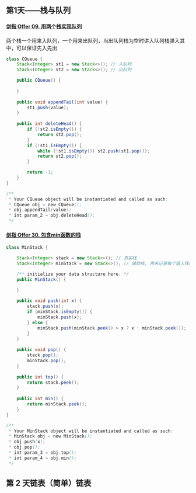   

## 第1天——栈与队列

#### [剑指 Offer 09. 用两个栈实现队列](https://leetcode.cn/problems/yong-liang-ge-zhan-shi-xian-dui-lie-lcof/)

两个栈一个用来入队列，一个用来出队列，当出队列栈为空时讲入队列栈弹入其中，可以保证先入先出

``` java
class CQueue {
    Stack<Integer> st1 = new Stack<>(); // 入队列
    Stack<Integer> st2 = new Stack<>(); // 出队列

    public CQueue() {
        
    }
    
    public void appendTail(int value) {
        st1.push(value);
    }
    
    public int deleteHead() {
        if (!st2.isEmpty()) {
            return st2.pop();
        }
        if (!st1.isEmpty()) {
            while (!st1.isEmpty()) st2.push(st1.pop());
            return st2.pop();
        }

        return -1;
    }
}

/**
 * Your CQueue object will be instantiated and called as such:
 * CQueue obj = new CQueue();
 * obj.appendTail(value);
 * int param_2 = obj.deleteHead();
 */
```

#### [剑指 Offer 30. 包含min函数的栈](https://leetcode.cn/problems/bao-han-minhan-shu-de-zhan-lcof/)

``` java
class MinStack {

    Stack<Integer> stack = new Stack<>(); // 真实栈
    Stack<Integer> minStack = new Stack<>(); // 辅助栈, 用来记录每个值入栈时刻snapshot的最小值，并同步入栈

    /** initialize your data structure here. */
    public MinStack() {

    }
    
    public void push(int x) {
        stack.push(x);
        if (minStack.isEmpty()) {
            minStack.push(x);
        } else {
            minStack.push(minStack.peek() > x ? x : minStack.peek());
        }
    }
    
    public void pop() {
        stack.pop();
        minStack.pop();
    }
    
    public int top() {
        return stack.peek();
    }
    
    public int min() {
        return minStack.peek();
    }
}

/**
 * Your MinStack object will be instantiated and called as such:
 * MinStack obj = new MinStack();
 * obj.push(x);
 * obj.pop();
 * int param_3 = obj.top();
 * int param_4 = obj.min();
 */
```



## 第 2 天链表（简单）链表



